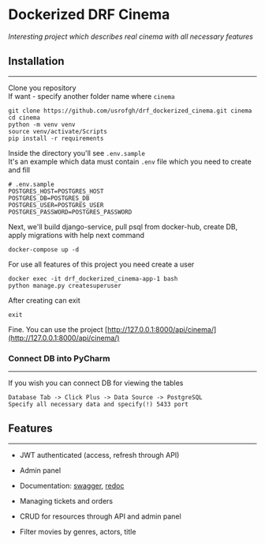 # Dockerized DRF Cinema
<i>Interesting project which describes real cinema with all necessary features</i>

## Installation
<hr>

Clone you repository <br>
If want - specify another folder name where `cinema`

```shell
git clone https://github.com/usrofgh/drf_dockerized_cinema.git cinema
cd cinema
python -m venv venv
source venv/activate/Scripts
pip install -r requirements
```

Inside the directory you'll see `.env.sample` <br>
It's an example which data must
contain `.env` file which you need to create and fill

```
# .env.sample
POSTGRES_HOST=POSTGRES_HOST
POSTGRES_DB=POSTGRES_DB
POSTGRES_USER=POSTGRES_USER
POSTGRES_PASSWORD=POSTGRES_PASSWORD
```

Next, we'll build django-service, pull psql from docker-hub, create DB, apply migrations
with help next command

```shell
docker-compose up -d
```
For use all features of this project you need create a user
```shell
docker exec -it drf_dockerized_cinema-app-1 bash
python manage.py createsuperuser
```
After creating can exit
```shell
exit
```
Fine. You can use the project
[http://127.0.0.1:8000/api/cinema/](http://127.0.0.1:8000/api/cinema/)

### Connect DB into PyCharm

<hr>
If you wish you can connect DB for viewing the tables
<br>

```
Database Tab -> Click Plus -> Data Source -> PostgreSQL
Specify all necessary data and specify(!) 5433 port
```

## Features

<hr>

- JWT authenticated (access, refresh through API)
- Admin panel
- Documentation: [swagger](http://127.0.0.1:8000/api/doc/swagger/), [redoc](http://127.0.0.1:8000/api/doc/redoc/)</li>

- Managing tickets and orders
- CRUD for resources through API and admin panel
- Filter movies by genres, actors, title

